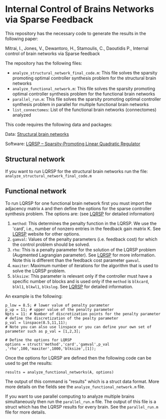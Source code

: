 # Internal Control of Brains Networks via Sparse Feedback

This repository has the necessary code to generate the results in the following paper:

Mitrai, I., Jones, V., Dewantoro, H., Stamoulis, C., Daoutidis P., Internal control of brain networks via Sparse feedback

The repository has the following files:

 - `analyze_structural_network_final_code.m`: This file solves the sparsity promoting optimal controller synthesis problem for the structural brain networks
 - `analyze_functional_network.m`: This file solves the sparsity promoting optimal controller synthesis problem for the functional brain networks
 - `parallel_run.m`: This file solves the sparsity promoting optimal controller synthesis problem in parallel for multiple functional brain networks
 - `list_connectomes`: List of the functional brain networks (connectomes) analyzed


This code requires the following data and packages:

Data: [Structural brain networks](https://complexsystemsupenn.com/s/NCTfMRI30SubScale60_ROI_volcorrected.mat) 

Software: [LQRSP – Sparsity-Promoting Linear Quadratic Regulator](http://www.ece.umn.edu/users/mihailo/software/lqrsp/)

## Structural network
If you want to run LQRSP for the structural brain networks run the file: `analyze_structural_network_final_code.m`

## Functional network
To run LQRSP for one functional brain network first you must import the adjacency matrix `A` and then define the options for the sparse controller synthesis problem. The options are: (see [LQRSP](http://www.ece.umn.edu/users/mihailo/software/lqrsp/) for detailed information)
1. `method`: This determines the penalty function in the LQRSP. We use the 'card', i.e., number of nonzero entries in the feedback gain matrix K. See [LQRSP](http://www.ece.umn.edu/users/mihailo/software/lqrsp/) website for other options.
2. `gamval`: Values of the penalty parameters (i.e. feedback cost) for which the control problem should be solved.
3. `rho`: This is a penalty parameter for the solution of the LQRSP problem (Augmented Lagrangian parameter). See [LQRSP](http://www.ece.umn.edu/users/mihailo/software/lqrsp/) for more information. Note this is different than the feedback cost parameter `gamval`.
4. `maxiter`: Maximum number of iterations for the algorithm that is used to solve the LQRSP problem.
5. `blksize`: This parameter is relevant only if the controller must have a specific number of blocks and is used only if the `method` is `blkcard`, `blkl1`, `blkwl1`, `blkslog`. See [LQRSP](http://www.ece.umn.edu/users/mihailo/software/lqrsp/) for detailed information.

An example is the following:
```
p_low = 8.5; # lower value of penalty parameter
p_up = 11; # upper value of the penalty parameter
Npts = 11: # Number of discretization points for the penalty parameter
# define the discretization of the pealty parameter 
p_val = linspace(8.5,11,11); 
# Note you can also use linspace or you can define your own set of parameter such as p_val = [1,2,3];

# Define the options for LQRSP
options = struct('method','card','gamval',p_val ,'rho',100,'maxiter',1000,'blksize',[1]);
```
Once the options for LQRSP are defined then the following code can be used to get the results:
```
results = analyze_functional_networks(A, options)
```
The output of this command is "results" which is a struct data format. More more details on the fields see the `analyze_functional_network.m` file.

If you want to use parallel computing to analyze multiple brains simultaneously then run the `parallel_run.m` file. The output of this file is a struct which has the LQRSP results for every brain. See the `parallel_run.m` file for more details. 

